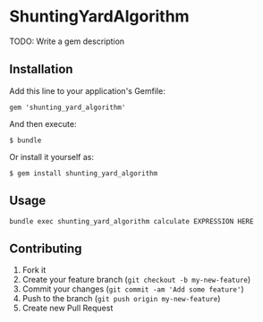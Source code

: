 # ShuntingYardAlgorithm

TODO: Write a gem description

## Installation

Add this line to your application's Gemfile:

    gem 'shunting_yard_algorithm'

And then execute:

    $ bundle

Or install it yourself as:

    $ gem install shunting_yard_algorithm

## Usage

`bundle exec shunting_yard_algorithm calculate EXPRESSION HERE`

## Contributing

1. Fork it
2. Create your feature branch (`git checkout -b my-new-feature`)
3. Commit your changes (`git commit -am 'Add some feature'`)
4. Push to the branch (`git push origin my-new-feature`)
5. Create new Pull Request
